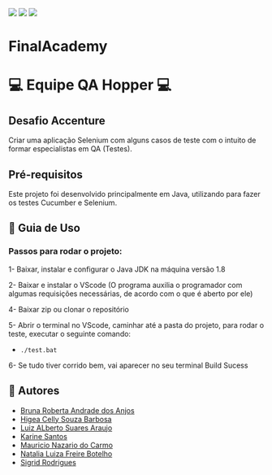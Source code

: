 ![](https://img.shields.io/badge/java-v.1.8-blue.svg)
![](https://img.shields.io/badge/cucumber-v.0.0.1-yellow.svg)
![](https://img.shields.io/badge/selenium-v.3.141.59-green.svg)

# FinalAcademy

# :computer: Equipe QA Hopper :computer:

## Desafio Accenture 
Criar uma aplicação Selenium com alguns casos de teste com o intuito de formar especialistas em QA (Testes).


## Pré-requisitos
Este projeto foi desenvolvido principalmente em Java, utilizando para fazer os testes Cucumber e Selenium. 


## 🚀 Guia de Uso

### Passos para rodar o projeto:

1- Baixar, instalar e configurar o Java JDK na máquina versão 1.8

2- Baixar e instalar o VScode (O programa auxilia o programador com algumas requisições necessárias, de acordo com o que é aberto por ele)

4- Baixar zip ou clonar o repositório
  
5- Abrir o terminal no VScode, caminhar até a pasta do projeto, para rodar o teste, executar o seguinte comando:

- ```./test.bat```

6- Se tudo tiver corrido bem, vai aparecer no seu terminal Build Sucess

## 🎨 Autores 
- [Bruna Roberta Andrade dos Anjos](https://github.com/brunardosanjos)
- [Higea Celly Souza Barbosa](https://github.com/higeasouza)
- [Luiz ALberto Suares Araujo](https://github.com/luialbeto)
- [Karine Santos](https://github.com/Karinecasant)
- [Mauricio Nazario do Carmo](https://github.com/Mauricio-Nazario)
- [Natalia Luiza Freire Botelho](https://github.com/natalialfbotelho)
- [Sigrid Rodrigues](https://github.com/sigrid-fr)
